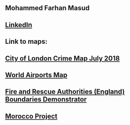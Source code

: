 
## Mohammed Farhan Masud

## [LinkedIn](https://www.linkedin.com/in/mohammed-m-100)

## Link to maps:
## [City of London Crime Map July 2018](https://mohammedfarhanmasud.github.io/qgis2web_City_of_London_Crimes/index.html)

## [World Airports Map](https://mohammedfarhanmasud.github.io/qgis2web_2019_airport_grayscale/index.html)

## [Fire and Rescue Authorities (England) Boundaries Demonstrator](https://mohammedfarhanmasud.github.io/QGIS_FRA_England_Boundaries_demo/index.html)

## [Morocco Project](https://github.com/mohammedfarhanmasud/mohammedfarhanmasud.github.io/blob/master/Morocco-project.Rmd)
